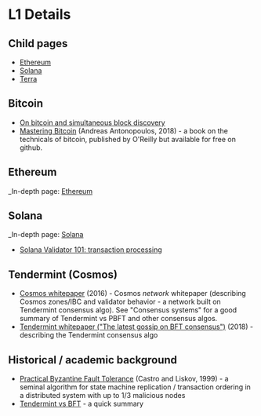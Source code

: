 # L1 Details

## Child pages
* [Ethereum](Ethereum.md)
* [Solana](Solana.md)
* [Terra](Terra.md)

## Bitcoin
* [On bitcoin and simultaneous block discovery](https://insights.deribit.com/market-research/was-there-a-bitcoin-double-spend-on-jan-20-2021/)
* [Mastering Bitcoin](https://github.com/bitcoinbook/bitcoinbook) (Andreas Antonopoulos, 2018) - 
  a book on the technicals of bitcoin, published by O'Reilly but available for free on github.

## Ethereum
_In-depth page: [Ethereum](Ethereum.md)

## Solana
_In-depth page: [Solana](Solana.md)
* [Solana Validator 101: transaction processing](https://jito-labs.medium.com/solana-validator-101-transaction-processing-90bcdc271143)

## Tendermint (Cosmos)
* [Cosmos whitepaper](https://v1.cosmos.network/resources/whitepaper) (2016) -
  Cosmos _network_ whitepaper (describing Cosmos zones/IBC and validator behavior - a network built on Tendermint consensus algo).
  See "Consensus systems" for a good summary of Tendermint vs PBFT and other consensus algos.
* [Tendermint whitepaper ("The latest gossip on BFT consensus")](https://arxiv.org/pdf/1807.04938.pdf) (2018) -
  describing the Tendermint consensus algo

## Historical / academic background
* [Practical Byzantine Fault Tolerance](https://pmg.csail.mit.edu/papers/osdi99.pdf) (Castro and Liskov, 1999) -
  a seminal algorithm for state machine replication / transaction ordering in a distributed system with up to 1/3 malicious nodes
* [Tendermint vs BFT](https://blog.cosmos.network/tendermint-vs-pbft-12e9f294c9ab) - a quick summary
